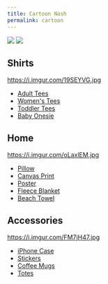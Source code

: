 ```yaml
---
title: Cartoon Nash
permalink: cartoon
---
```


![][image-1]
![][image-2]

## Shirts

https://i.imgur.com/19SEYVG.jpg

- [Adult Tees][1]
- [Women's Tees][2]
- [Toddler Tees][3]
- [Baby Onesie][4]

## Home

https://i.imgur.com/oLaxlEM.jpg

- [Pillow][5]
- [Canvas Print][6]
- [Poster][7]
- [Fleece Blanket][8]
- [Beach Towel][9]

## Accessories

https://i.imgur.com/FM7jH47.jpg

- [iPhone Case][10]
- [Stickers][11]
- [Coffee Mugs][12]
- [Totes][13]

[1]:	https://teespring.com/shop/cartoon-nash
[2]:	https://teespring.com/shop/cartoon-nash
[3]:	https://teespring.com/shop/cartoon-nash-kids
[4]:	https://teespring.com/shop/cartoon-nash-kids
[5]:	https://teespring.com/shop/cartoon-nash-wall
[6]:	https://teespring.com/shop/cartoon-nash-wall
[7]:	https://teespring.com/shop/cartoon-nash-wall
[8]:	https://teespring.com/shop/cartoon-nash-wall
[9]:	https://teespring.com/shop/cartoon-nash-wall
[10]:	https://teespring.com/shop/cartoon-nash
[11]:	https://teespring.com/shop/cartoon-nash
[12]:	https://teespring.com/shop/cartoon-nash
[13]:	https://teespring.com/shop/cartoon-nash

[image-1]:	https://vangogh.teespring.com/v3/image/EGcaQHEgYPp8rWBDJ_B8VSeryxs/480/560.jpg
[image-2]:	https://i.imgur.com/H7NqgJX.jpg